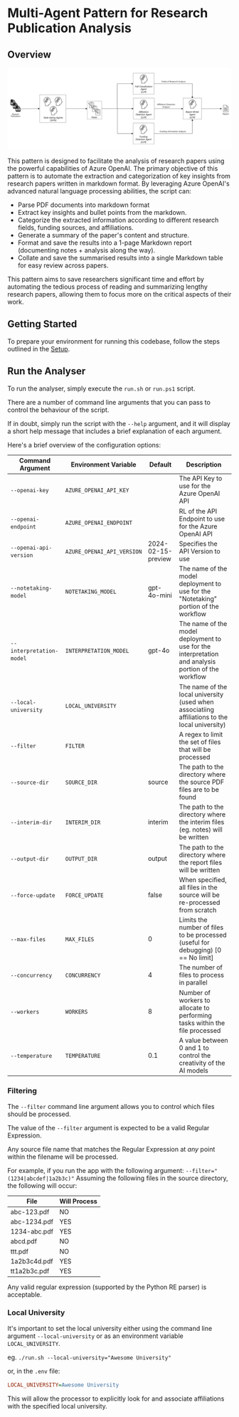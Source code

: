# Multi-Agent Pattern for Research Publication Analysis  

## Overview  

![alt text](image.png)

This pattern is designed to facilitate the analysis of research papers using the powerful capabilities of Azure OpenAI. 
The primary objective of this pattern is to automate the extraction and categorization of key insights from research papers written in markdown format. 
By leveraging Azure OpenAI's advanced natural language processing abilities, the script can:
  
- Parse PDF documents into markdown format
- Extract key insights and bullet points from the markdown.  
- Categorize the extracted information according to different research fields, funding sources, and affiliations.
- Generate a summary of the paper's content and structure.  
- Format and save the results into a 1-page Markdown report (documenting notes + analysis along the way).
- Collate and save the summarised results into a single Markdown table for easy review across papers.
  
This pattern aims to save researchers significant time and effort by automating the tedious process of reading and summarizing lengthy research papers, allowing them to focus more on the critical aspects of their work.  

## Getting Started

To prepare your environment for running this codebase, follow the steps outlined in the [Setup](./SETUP.md).

## Run the Analyser

To run the analyser, simply execute the `run.sh` or `run.ps1` script.

There are a number of command line arguments that you can pass to control the behaviour of the script.

If in doubt, simply run the script with the `--help` argument, and it will display a short help message that includes a brief explanation of each argument.

Here's a brief overview of the configuration options: 

| Command Argument         | Environment Variable       | Default            | Description                                                                                         | 
|--------------------------|----------------------------|--------------------|-----------------------------------------------------------------------------------------------------|
| `--openai-key`           | `AZURE_OPENAI_API_KEY`     | <not specified>    | The API Key to use for the Azure OpenAI API                                                         |
| `--openai-endpoint`      | `AZURE_OPENAI_ENDPOINT`    | <not specified>    | RL of the API Endpoint to use for the Azure OpenAI API                                              |
| `--openai-api-version`   | `AZURE_OPENAI_API_VERSION` | 2024-02-15-preview | Specifies the API Version to use                                                                    |
| `--notetaking-model`     | `NOTETAKING_MODEL`         | gpt-4o-mini        | The name of the model deployment to use for the "Notetaking" portion of the workflow                | 
| `--interpretation-model` | `INTERPRETATION_MODEL`     | gpt-4o             | The name of the model deployment to use for the interpretation and analysis portion of the workflow |
| `--local-university`     | `LOCAL_UNIVERSITY`         | <not specified>    | The name of the local university (used when associatiing affiliations to the local university)      | 
| `--filter`               | `FILTER`                   | <not specified>    | A regex to limit the set of files that will be processed                                            | 
| `--source-dir`           | `SOURCE_DIR`               | source             | The path to the directory where the source PDF files are to be found                                | 
| `--interim-dir`          | `INTERIM_DIR`              | interim            | The path to the directory where the interim files (eg. notes) will be written                       |
| `--output-dir`           | `OUTPUT_DIR`               | output             | The path to the directory where the report files will be written                                    | 
| `--force-update`         | `FORCE_UPDATE`             | false              | When specified, all files in the source will be re-processed from scratch                           | 
| `--max-files`            | `MAX_FILES`                | 0                  | Limits the number of files to be processed (useful for debugging) [0 == No limit]                   | 
| `--concurrency`          | `CONCURRENCY`              | 4                  | The number of files to process in parallel                                                          | 
| `--workers`              | `WORKERS`                  | 8                  | Number of workers to allocate to performing tasks within the file processed                         | 
| `--temperature`          | `TEMPERATURE`              | 0.1                | A value between 0 and 1 to control the creativity of the AI models                                  | 


### Filtering

The `--filter` command line argument allows you to control which files should be processed.

The value of the `--filter` argument is expected to be a valid Regular Expression.

Any source file name that matches the Regular Expression at *any* point within the filename will be processed.

For example, if you run the app with the following argument: `--filter="(1234|abcdef|1a2b3c)"` 
Assuming the following files in the source directory, the following will occur: 

| File         | Will Process |
|--------------|--------------|
| abc-123.pdf  | NO           | 
| abc-1234.pdf | YES          | 
| 1234-abc.pdf | YES          |
| abcd.pdf     | NO           | 
| ttt.pdf      | NO           | 
| 1a2b3c4d.pdf | YES          | 
| tt1a2b3c.pdf | YES          | 


Any valid regular expression (supported by the Python RE parser) is acceptable.

### Local University

It's important to set the local university either using the command line argument `--local-university` or as an environment variable `LOCAL_UNIVERSITY`.

eg. `./run.sh --local-university="Awesome University"` 

or, in the `.env` file: 

```INI
LOCAL_UNIVERSITY=Awesome University
```

This will allow the processor to explicitly look for and associate affiliations with the specified local university.
